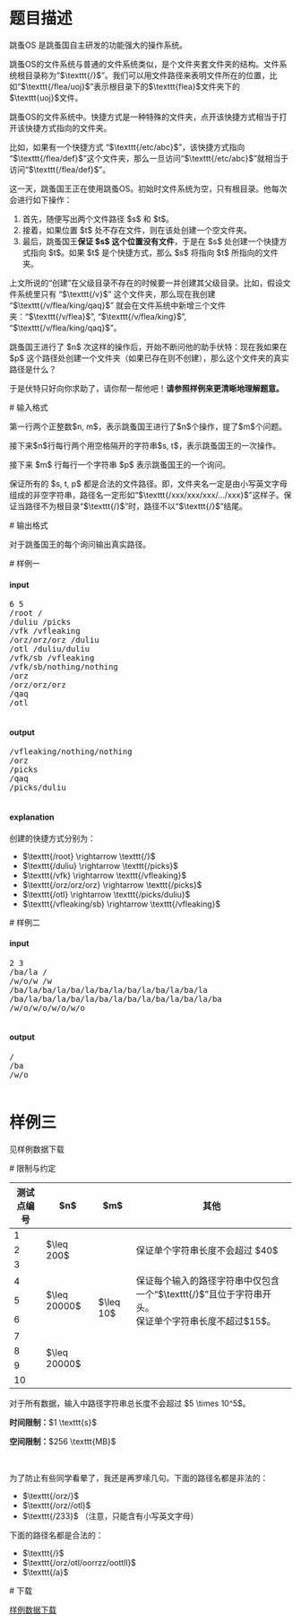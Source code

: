 # 题目描述

<p>跳蚤OS 是跳蚤国自主研发的功能强大的操作系统。</p>
<p>跳蚤OS的文件系统与普通的文件系统类似，是个文件夹套文件夹的结构。文件系统根目录称为“$\texttt{/}$”。我们可以用文件路径来表明文件所在的位置，比如“$\texttt{/flea/uoj}$”表示根目录下的$\texttt{flea}$文件夹下的$\texttt{uoj}$文件。</p>
<p>跳蚤OS的文件系统中。快捷方式是一种特殊的文件夹，点开该快捷方式相当于打开该快捷方式指向的文件夹。</p>
<p>比如，如果有一个快捷方式 “$\texttt{/etc/abc}$”，该快捷方式指向 “$\texttt{/flea/def}$”这个文件夹，那么一旦访问“$\texttt{/etc/abc}$”就相当于访问“$\texttt{/flea/def}$”。</p>
<p>这一天，跳蚤国王正在使用跳蚤OS。初始时文件系统为空，只有根目录。他每次会进行如下操作：</p>
<ol><li>首先，随便写出两个文件路径 $s$ 和 $t$。</li>
<li>接着，如果位置 $t$ 处不存在文件，则在该处创建一个空文件夹。</li>
<li>最后，跳蚤国王<strong>保证 $s$ 这个位置没有文件</strong>，于是在 $s$ 处创建一个快捷方式指向 $t$。如果 $t$ 是个快捷方式，那么 $s$ 将指向 $t$ 所指向的文件夹。</li>
</ol><p>上文所说的“创建”在父级目录不存在的时候要一并创建其父级目录。比如，假设文件系统里只有 “$\texttt{/v}$” 这个文件夹，那么现在我创建 “$\texttt{/v/flea/king/qaq}$” 就会在文件系统中新增三个文件夹：“$\texttt{/v/flea}$”, “$\texttt{/v/flea/king}$”, “$\texttt{/v/flea/king/qaq}$”。</p>
<p>跳蚤国王进行了 $n$ 次这样的操作后，开始不断问他的助手伏特：现在我如果在 $p$ 这个路径处创建一个文件夹（如果已存在则不创建），那么这个文件夹的真实路径是什么？</p>
<p>于是伏特只好向你求助了，请你帮一帮他吧！<strong>请参照样例来更清晰地理解题意。</strong></p>
# 输入格式


<p>第一行两个正整数$n, m$，表示跳蚤国王进行了$n$个操作，提了$m$个问题。</p>
<p>接下来$n$行每行两个用空格隔开的字符串$s, t$，表示跳蚤国王的一次操作。</p>
<p>接下来 $m$ 行每行一个字符串 $p$ 表示跳蚤国王的一个询问。</p>
<p>保证所有的 $s, t, p$ 都是合法的文件路径。即，文件夹名一定是由小写英文字母组成的非空字符串，路径名一定形如“$\texttt{/xxx/xxx/xxx/.../xxx}$”这样子。保证当路径不为根目录“$\texttt{/}$”时，路径不以“$\texttt{/}$”结尾。</p>
# 输出格式


<p>对于跳蚤国王的每个询问输出真实路径。</p>
# 样例一


<h4>input</h4>
<pre>6 5
/root /
/duliu /picks
/vfk /vfleaking
/orz/orz/orz /duliu
/otl /duliu/duliu
/vfk/sb /vfleaking
/vfk/sb/nothing/nothing
/orz
/orz/orz/orz
/qaq
/otl

</pre>

<h4>output</h4>
<pre>/vfleaking/nothing/nothing
/orz
/picks
/qaq
/picks/duliu

</pre>

<h4>explanation</h4>
<p>创建的快捷方式分别为：</p>
<ul><li>$\texttt{/root} \rightarrow \texttt{/}$</li>
<li>$\texttt{/duliu} \rightarrow \texttt{/picks}$</li>
<li>$\texttt{/vfk} \rightarrow \texttt{/vfleaking}$</li>
<li>$\texttt{/orz/orz/orz} \rightarrow \texttt{/picks}$</li>
<li>$\texttt{/otl} \rightarrow \texttt{/picks/duliu}$</li>
<li>$\texttt{/vfleaking/sb} \rightarrow \texttt{/vfleaking}$</li>
</ul># 样例二


<h4>input</h4>
<pre>2 3
/ba/la /
/w/o/w /w
/ba/la/ba/la/ba/la/ba/la/ba/la/ba/la/ba/la
/ba/la/ba/la/ba/la/ba/la/ba/la/ba/la/ba/la/ba
/w/o/w/o/w/o/w/o

</pre>

<h4>output</h4>
<pre>/
/ba
/w/o

</pre>

# 样例三


<p>见样例数据下载</p>
# 限制与约定


<div class="table-responsive">
<table class="table table-bordered table-text-center table-vertical-middle"><thead><tr><th>测试点编号</th>
<th>$n$</th>
<th>$m$</th>
<th>其他</th>
</tr></thead><tbody><tr><td>1</td><td rowspan="3">$\leq 200$</td><td rowspan="10">$\leq 10$</td><td rowspan="3">保证单个字符串长度不会超过 $40$</td></tr><tr><td>2</td></tr><tr><td>3</td></tr><tr><td>4</td><td rowspan="3">$\leq 20000$</td><td rowspan="3">保证每个输入的路径字符串中仅包含一个“$\texttt{/}$”且位于字符串开头。<br/> 保证单个字符串长度不超过$15$。</td></tr><tr><td>5</td></tr><tr><td>6</td></tr><tr><td>7</td><td rowspan="4">$\leq 20000$</td><td rowspan="4"></td></tr><tr><td>8</td></tr><tr><td>9</td></tr><tr><td>10</td></tr></tbody></table></div>

<p>对于所有数据，输入中路径字符串总长度不会超过 $5 \times 10^5$。</p>
<p><strong>时间限制：</strong>$1 \texttt{s}$</p>
<p><strong>空间限制：</strong>$256 \texttt{MB}$</p>
<p><br/></p>
<p>为了防止有些同学看晕了，我还是再罗嗦几句。下面的路径名都是非法的：</p>
<ul><li>$\texttt{/orz/}$</li>
<li>$\texttt{/orz//otl}$</li>
<li>$\texttt{/233}$ （注意，只能含有小写英文字母）</li>
</ul><p>下面的路径名都是合法的：</p>
<ul><li>$\texttt{/}$</li>
<li>$\texttt{/orz/otl/oorrzz/oottll}$</li>
<li>$\texttt{/a}$</li>
</ul># 下载


<p><a href="/download.php?type=problem&amp;id=13">样例数据下载</a></p>
